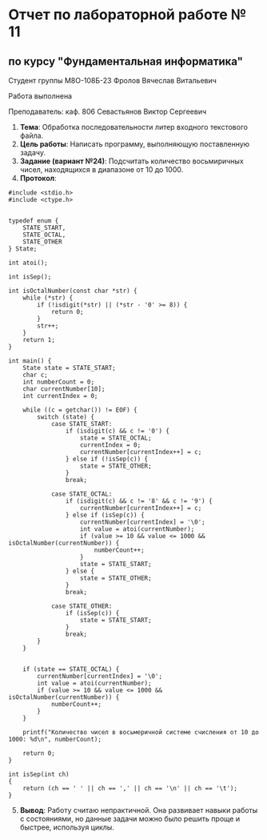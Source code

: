 # Отчет по лабораторной работе № 11
## по курсу "Фундаментальная информатика"

Студент группы М8О-108Б-23 Фролов Вячеслав Витальевич

Работа выполнена 

Преподаватель: каф. 806 Севастьянов Виктор Сергеевич

1. **Тема**: Обработка последовательности литер входного текстового файла.
2. **Цель работы**: Написать программу, выполняющую поставленную задачу.
3. **Задание (вариант №24)**: Подсчитать количество восьмиричных чисел, находящихся в диапазоне от 10 до 1000.
4. **Протокол**: 

```
#include <stdio.h>
#include <ctype.h>


typedef enum {
    STATE_START,
    STATE_OCTAL,
    STATE_OTHER
} State;

int atoi();

int isSep();

int isOctalNumber(const char *str) {
    while (*str) {
        if (!isdigit(*str) || (*str - '0' >= 8)) {
            return 0; 
        }
        str++;
    }
    return 1;  
}

int main() {
    State state = STATE_START;
    char c;
    int numberCount = 0;
    char currentNumber[10];  
    int currentIndex = 0;

    while ((c = getchar()) != EOF) {
        switch (state) {
            case STATE_START:
                if (isdigit(c) && c != '0') {
                    state = STATE_OCTAL;
                    currentIndex = 0;
                    currentNumber[currentIndex++] = c;
                } else if (!isSep(c)) {
                    state = STATE_OTHER;
                }
                break;

            case STATE_OCTAL:
                if (isdigit(c) && c != '8' && c != '9') {
                    currentNumber[currentIndex++] = c;
                } else if (isSep(c)) {
                    currentNumber[currentIndex] = '\0';
                    int value = atoi(currentNumber);
                    if (value >= 10 && value <= 1000 && isOctalNumber(currentNumber)) {
                        numberCount++;
                    }
                    state = STATE_START;
                } else {
                    state = STATE_OTHER;
                }
                break;

            case STATE_OTHER:
                if (isSep(c)) {
                    state = STATE_START;
                }
                break;
        }
    }


    if (state == STATE_OCTAL) {
        currentNumber[currentIndex] = '\0';
        int value = atoi(currentNumber);
        if (value >= 10 && value <= 1000 && isOctalNumber(currentNumber)) {
            numberCount++;
        }
    }

    printf("Количество чисел в восьмеричной системе счисления от 10 до 1000: %d\n", numberCount);

    return 0;
}

int isSep(int ch)
{
    return (ch == ' ' || ch == ',' || ch == '\n' || ch == '\t');
}
```

5. **Вывод**: Работу считаю непрактичной. Она развивает навыки работы с состояниями, но данные задачи можно было решить проще и быстрее, используя циклы.
